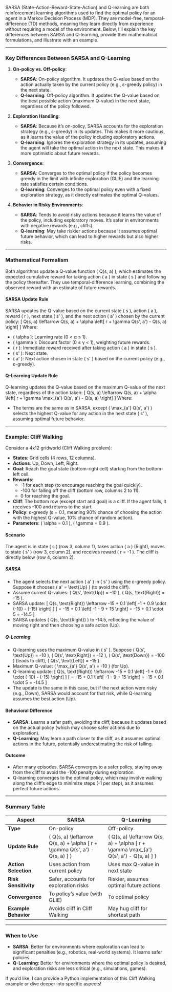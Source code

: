 SARSA (State-Action-Reward-State-Action) and Q-learning are both reinforcement learning algorithms used to find the optimal policy for an agent in a Markov Decision Process (MDP). They are model-free, temporal-difference (TD) methods, meaning they learn directly from experience without requiring a model of the environment. Below, I’ll explain the key differences between SARSA and Q-learning, provide their mathematical formulations, and illustrate with an example.

---

### **Key Differences Between SARSA and Q-Learning**

1. **On-policy vs. Off-policy**:
   - **SARSA**: On-policy algorithm. It updates the Q-value based on the action actually taken by the current policy (e.g., ε-greedy policy) in the next state.
   - **Q-learning**: Off-policy algorithm. It updates the Q-value based on the best possible action (maximum Q-value) in the next state, regardless of the policy followed.

2. **Exploration Handling**:
   - **SARSA**: Because it’s on-policy, SARSA accounts for the exploration strategy (e.g., ε-greedy) in its updates. This makes it more cautious, as it learns the value of the policy including exploratory actions.
   - **Q-learning**: Ignores the exploration strategy in its updates, assuming the agent will take the optimal action in the next state. This makes it more optimistic about future rewards.

3. **Convergence**:
   - **SARSA**: Converges to the optimal policy if the policy becomes greedy in the limit with infinite exploration (GLIE) and the learning rate satisfies certain conditions.
   - **Q-learning**: Converges to the optimal policy even with a fixed exploration strategy, as it directly estimates the optimal Q-values.

4. **Behavior in Risky Environments**:
   - **SARSA**: Tends to avoid risky actions because it learns the value of the policy, including exploratory moves. It’s safer in environments with negative rewards (e.g., cliffs).
   - **Q-learning**: May take riskier actions because it assumes optimal future behavior, which can lead to higher rewards but also higher risks.

---

### **Mathematical Formalism**

Both algorithms update a Q-value function \( Q(s, a) \), which estimates the expected cumulative reward for taking action \( a \) in state \( s \) and following the policy thereafter. They use temporal-difference learning, combining the observed reward with an estimate of future rewards.

#### **SARSA Update Rule**
SARSA updates the Q-value based on the current state \( s \), action \( a \), reward \( r \), next state \( s' \), and the next action \( a' \) chosen by the current policy:
\[
Q(s, a) \leftarrow Q(s, a) + \alpha \left[ r + \gamma Q(s', a') - Q(s, a) \right]
\]
Where:
- \( \alpha \): Learning rate (0 < α ≤ 1).
- \( \gamma \): Discount factor (0 ≤ γ < 1), weighting future rewards.
- \( r \): Immediate reward received after taking action \( a \) in state \( s \).
- \( s' \): Next state.
- \( a' \): Next action chosen in state \( s' \) based on the current policy (e.g., ε-greedy).

#### **Q-Learning Update Rule**
Q-learning updates the Q-value based on the maximum Q-value of the next state, regardless of the action taken:
\[
Q(s, a) \leftarrow Q(s, a) + \alpha \left[ r + \gamma \max_{a'} Q(s', a') - Q(s, a) \right]
\]
Where:
- The terms are the same as in SARSA, except \( \max_{a'} Q(s', a') \) selects the highest Q-value for any action in the next state \( s' \), assuming optimal future behavior.

---

### **Example: Cliff Walking**

Consider a 4x12 gridworld (Cliff Walking problem):
- **States**: Grid cells (4 rows, 12 columns).
- **Actions**: Up, Down, Left, Right.
- **Goal**: Reach the goal state (bottom-right cell) starting from the bottom-left cell.
- **Rewards**: 
  - -1 for each step (to encourage reaching the goal quickly).
  - -100 for falling off the cliff (bottom row, columns 2 to 11).
  - 0 for reaching the goal.
- **Cliff**: The bottom row (except start and goal) is a cliff. If the agent falls, it receives -100 and returns to the start.
- **Policy**: ε-greedy (ε = 0.1, meaning 90% chance of choosing the action with the highest Q-value, 10% chance of random action).
- **Parameters**: \( \alpha = 0.1 \), \( \gamma = 0.9 \).

#### **Scenario**
The agent is in state \( s \) (row 3, column 1), takes action \( a \) (Right), moves to state \( s' \) (row 3, column 2), and receives reward \( r = -1 \). The cliff is directly below (row 4, column 2).

##### **SARSA**
- The agent selects the next action \( a' \) in \( s' \) using the ε-greedy policy. Suppose it chooses \( a' = \text{Up} \) (to avoid the cliff).
- Assume current Q-values: \( Q(s', \text{Up}) = -10 \), \( Q(s, \text{Right}) = -15 \).
- SARSA update:
  \[
  Q(s, \text{Right}) \leftarrow -15 + 0.1 \left[ -1 + 0.9 \cdot (-10) - (-15) \right]
  \]
  \[
  = -15 + 0.1 \left[ -1 - 9 + 15 \right] = -15 + 0.1 \cdot 5 = -14.5
  \]
- SARSA updates \( Q(s, \text{Right}) \) to -14.5, reflecting the value of moving right and then choosing a safe action (Up).

##### **Q-Learning**
- Q-learning uses the maximum Q-value in \( s' \). Suppose \( Q(s', \text{Up}) = -10 \), \( Q(s', \text{Right}) = -12 \), \( Q(s', \text{Down}) = -100 \) (leads to cliff), \( Q(s', \text{Left}) = -15 \).
- Maximum Q-value: \( \max_{a'} Q(s', a') = -10 \) (for Up).
- Q-learning update:
  \[
  Q(s, \text{Right}) \leftarrow -15 + 0.1 \left[ -1 + 0.9 \cdot (-10) - (-15) \right]
  \]
  \[
  = -15 + 0.1 \left[ -1 - 9 + 15 \right] = -15 + 0.1 \cdot 5 = -14.5
  \]
- The update is the same in this case, but if the next action were risky (e.g., Down), SARSA would account for that risk, while Q-learning assumes the best action (Up).

#### **Behavioral Difference**
- **SARSA**: Learns a safer path, avoiding the cliff, because it updates based on the actual policy (which may choose safer actions due to exploration).
- **Q-Learning**: May learn a path closer to the cliff, as it assumes optimal actions in the future, potentially underestimating the risk of falling.

#### **Outcome**
- After many episodes, SARSA converges to a safer policy, staying away from the cliff to avoid the -100 penalty during exploration.
- Q-learning converges to the optimal policy, which may involve walking along the cliff’s edge to minimize steps (-1 per step), as it assumes perfect future actions.

---

### **Summary Table**

| **Aspect**            | **SARSA**                              | **Q-Learning**                         |
|-----------------------|----------------------------------------|----------------------------------------|
| **Type**              | On-policy                              | Off-policy                             |
| **Update Rule**       | \( Q(s, a) \leftarrow Q(s, a) + \alpha [ r + \gamma Q(s', a') - Q(s, a) ] \) | \( Q(s, a) \leftarrow Q(s, a) + \alpha [ r + \gamma \max_{a'} Q(s', a') - Q(s, a) ] \) |
| **Action Selection**  | Uses action from current policy        | Uses max Q-value in next state         |
| **Risk Sensitivity**  | Safer, accounts for exploration risks  | Riskier, assumes optimal future actions |
| **Convergence**       | To policy’s value (with GLIE)          | To optimal policy                      |
| **Example Behavior**  | Avoids cliff in Cliff Walking          | May hug cliff for shortest path        |

---

### **When to Use**
- **SARSA**: Better for environments where exploration can lead to significant penalties (e.g., robotics, real-world systems). It learns safer policies.
- **Q-Learning**: Better for environments where the optimal policy is desired, and exploration risks are less critical (e.g., simulations, games).

If you’d like, I can provide a Python implementation of this Cliff Walking example or dive deeper into specific aspects!
